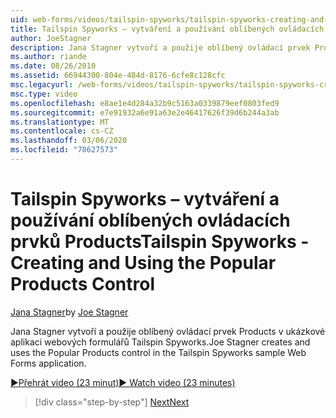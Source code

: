 ```yaml
---
uid: web-forms/videos/tailspin-spyworks/tailspin-spyworks-creating-and-using-the-popular-products-control
title: Tailspin Spyworks – vytváření a používání oblíbených ovládacích prvků Products | Microsoft Docs
author: JoeStagner
description: Jana Stagner vytvoří a použije oblíbený ovládací prvek Products v ukázkové aplikaci webových formulářů Tailspin Spyworks.
ms.author: riande
ms.date: 08/26/2010
ms.assetid: 66944300-804e-484d-8176-6cfe8c128cfc
msc.legacyurl: /web-forms/videos/tailspin-spyworks/tailspin-spyworks-creating-and-using-the-popular-products-control
msc.type: video
ms.openlocfilehash: e8ae1e4d284a32b9c5163a0339879eef0803fed9
ms.sourcegitcommit: e7e91932a6e91a63e2e46417626f39d6b244a3ab
ms.translationtype: MT
ms.contentlocale: cs-CZ
ms.lasthandoff: 03/06/2020
ms.locfileid: "78627573"
---
```

# <a name="tailspin-spyworks---creating-and-using-the-popular-products-control"></a><span data-ttu-id="e506e-103">Tailspin Spyworks – vytváření a používání oblíbených ovládacích prvků Products</span><span class="sxs-lookup"><span data-stu-id="e506e-103">Tailspin Spyworks - Creating and Using the Popular Products Control</span></span>

<span data-ttu-id="e506e-104">[Jana Stagner](https://github.com/JoeStagner)</span><span class="sxs-lookup"><span data-stu-id="e506e-104">by [Joe Stagner](https://github.com/JoeStagner)</span></span>

<span data-ttu-id="e506e-105">Jana Stagner vytvoří a použije oblíbený ovládací prvek Products v ukázkové aplikaci webových formulářů Tailspin Spyworks.</span><span class="sxs-lookup"><span data-stu-id="e506e-105">Joe Stagner creates and uses the Popular Products control in the Tailspin Spyworks sample Web Forms application.</span></span>

[<span data-ttu-id="e506e-106">&#9654;Přehrát video (23 minut)</span><span class="sxs-lookup"><span data-stu-id="e506e-106">&#9654; Watch video (23 minutes)</span></span>](https://channel9.msdn.com/Blogs/ASP-NET-Site-Videos/tailspin-spyworks-creating-and-using-the-popular-products-control)

> [!div class="step-by-step"]
> [<span data-ttu-id="e506e-107">Next</span><span class="sxs-lookup"><span data-stu-id="e506e-107">Next</span></span>](tailspin-spyworks-implementing-and-using-the-also-purchased-control.md)
